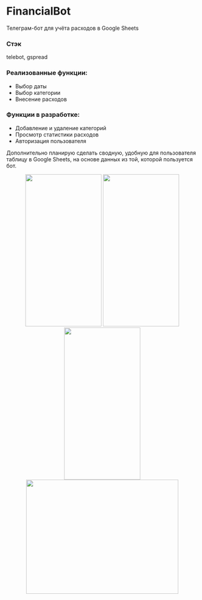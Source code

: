 ﻿# FinancialBot
Телеграм-бот для учёта расходов в Google Sheets
### Стэк
telebot, gspread
### Реализованные функции:
- Выбор даты
- Выбор категории
- Внесение расходов
### Функции в разработке:
- Добавление и удаление категорий
- Просмотр статистики расходов 
- Авторизация пользователя
  
Дополнительно планирую сделать сводную, удобную для пользователя таблицу в Google Sheets, на основе данных из той, которой пользуется бот.
<div align="center"">
<img src="https://sun9-6.userapi.com/impg/M9XRC46wD7rEUN_5qmzkQsTxIaL4RljphUjHKQ/MGQyJFHOh6k.jpg?size=671x1280&quality=95&sign=986a417ac6c9616004a8bbec384adbe1&type=album" width="200" height="400">
  <img src="https://sun9-77.userapi.com/impg/iJ2fwmGFqUys4duJDGKxEzNoRi5-X6_ZlQBxRg/uMXTit7eCKE.jpg?size=676x1280&quality=95&sign=88abc10d377d0b81dfeab029e19ca895&type=album" width="200" height="400">
  <img src="https://sun9-52.userapi.com/impg/oSgv-I8WBIWA-HZECABzuGy2AhsbIkxq6iK8QA/9L3Ef-Q2oC0.jpg?size=670x1280&quality=95&sign=279a173dee08ff3c48671af5c2dfe76e&type=album" width="200" height="400">
   <img src="https://sun9-50.userapi.com/impg/tY6Ya3SdZdXYg72V-Dl_bpjBGHoP_3UWcdjiNA/zASdXEHT7Gc.jpg?size=795x719&quality=95&sign=dd413a0653acc8c75d9c3a144252b579&type=album" width="400" height="300">
</div>
